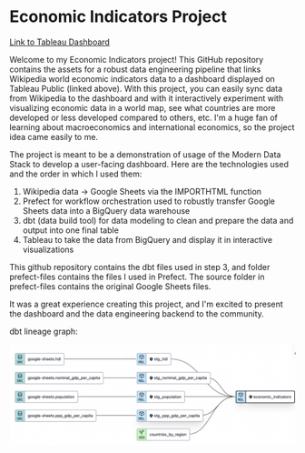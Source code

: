 # Economic Indicators Project

[Link to Tableau Dashboard](https://public.tableau.com/app/profile/john.baldwin4618/viz/EconomicIndicators_17029599995600/FinalDashboard?publish=yes)

Welcome to my Economic Indicators project!  This GitHub repository contains the assets for a robust data engineering pipeline that links Wikipedia world economic indicators data to a dashboard displayed on Tableau Public (linked above).  With this project, you can easily sync data from Wikipedia to the dashboard and with it interactively experiment with visualizing economic data in a world map, see what countries are more developed or less developed compared to others, etc.  I'm a huge fan of learning about macroeconomics and international economics, so the project idea came easily to me.

The project is meant to be a demonstration of usage of the Modern Data Stack to develop a user-facing dashboard.  Here are the technologies used and the order in which I used them:

1) Wikipedia data -> Google Sheets via the IMPORTHTML function
2) Prefect for workflow orchestration used to robustly transfer Google Sheets data into a BigQuery data warehouse
3) dbt (data build tool) for data modeling to clean and prepare the data and output into one final table
4) Tableau to take the data from BigQuery and display it in interactive visualizations

This github repository contains the dbt files used in step 3, and folder prefect-files contains the files I used in Prefect.  The source folder in prefect-files contains the original Google Sheets files.  

It was a great experience creating this project, and I'm excited to present the dashboard and the data engineering backend to the community.

dbt lineage graph:

![dbt lineage graph](economic_indicators_dbt_lineage.png)

